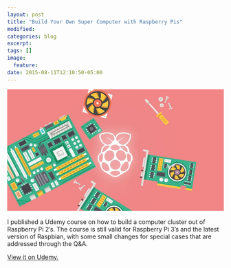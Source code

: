 ```yaml
---
layout: post
title: "Build Your Own Super Computer with Raspberry Pis"
modified:
categories: blog
excerpt:
tags: []
image:
  feature:
date: 2015-08-11T12:10:50-05:00
---
```


![alt text](/images/rpi-udemy.jpg "Raspberry Pi Supercomputer Logo")

I published a Udemy course on how to build a computer cluster out of Raspberry Pi 2’s. The course is still valid for Raspberry Pi 3’s and the latest version of Raspbian, with some small changes for special cases that are addressed through the Q&A.

[View it on Udemy.](https://www.udemy.com/build-your-own-super-computer-with-raspberry-pi/)

